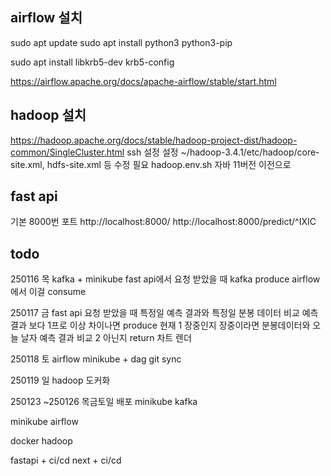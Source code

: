 ## airflow 설치

sudo apt update
sudo apt install python3 python3-pip

sudo apt install libkrb5-dev krb5-config

https://airflow.apache.org/docs/apache-airflow/stable/start.html

## hadoop 설치

https://hadoop.apache.org/docs/stable/hadoop-project-dist/hadoop-common/SingleCluster.html
ssh 설정
설정 ~/hadoop-3.4.1/etc/hadoop/core-site.xml, hdfs-site.xml 등 수정 필요
hadoop.env.sh 자바 11버전 이전으로

## fast api

기본 8000번 포트
http://localhost:8000/
http://localhost:8000/predict/^IXIC

## todo

250116 목
kafka + minikube
fast api에서 요청 받았을 때 kafka produce
airflow에서 이걸 consume

250117 금
fast api 요청 받았을 때 특정일 예측 결과와
특정일 분봉 데이터 비교
예측 결과 보다 1프로 이상 차이나면 produce
현재
1 장중인지
장중이라면 분봉데이터와 오늘 날자 예측 결과 비교
2 아닌지
return
차트 렌더

250118 토
airflow minikube + dag git sync

250119 일
hadoop 도커화

250123 ~250126 목금토일
배포
minikube
kafka

minikube
airflow

docker
hadoop

fastapi + ci/cd
next + ci/cd
